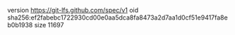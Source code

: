 version https://git-lfs.github.com/spec/v1
oid sha256:ef2fabebc1722930cd00e0aa5dca8fa8473a2d7aa1d0cf51e9417fa8eb0b1938
size 11697
